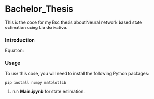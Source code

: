# Bachelor_Thesis
This is the code for my Bsc thesis about Neural network based state estimation using Lie derivative.




### Introduction


Equation:



### Usage 

To use this code, you will need to install the following Python packages:

```
pip install numpy matplotlib
```

1) run **Main.ipynb** for state estimation.

